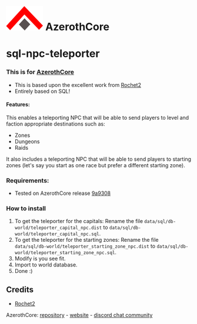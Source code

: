 # ![logo](https://raw.githubusercontent.com/azerothcore/azerothcore.github.io/master/images/logo-github.png) AzerothCore
# sql-npc-teleporter

### This is for [AzerothCore](http://www.azerothcore.org)
- This is based upon the excellent work from [Rochet2](https://rochet2.github.io/Portal-Master.html)
- Entirely based on SQL!

#### Features:
This enables a teleporting NPC that will be able to send players to level and faction appropriate destinations such as:
- Zones
- Dungeons
- Raids

It also includes a teleporting NPC that will be able to send players to starting zones (let's say you start as one race but prefer a different starting zone).

### Requirements:
- Tested on AzerothCore release [9a9308](https://github.com/azerothcore/azerothcore-wotlk/commit/9a9308afd16a291e4c88b53c1bc2852223682c19)

### How to install
1. To get the teleporter for the capitals:
   Rename the file `data/sql/db-world/teleporter_capital_npc.dist` to `data/sql/db-world/teleporter_capital_npc.sql`.
2. To get the teleporter for the starting zones:
   Rename the file `data/sql/db-world/teleporter_starting_zone_npc.dist` to `data/sql/db-world/teleporter_starting_zone_npc.sql`.
2. Modify is you see fit.
3. Import to world database.
3. Done :)

## Credits

- [Rochet2]( http://rochet2.github.io) 

AzerothCore: [repository](https://github.com/azerothcore) - [website](http://azerothcore.org/) - [discord chat community](https://discord.gg/PaqQRkd)
